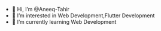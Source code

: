 - 👋 Hi, I’m @Aneeq-Tahir
- 👀 I’m interested in Web Development,Flutter Development
- 🌱 I’m currently learning Web Development
<!---
Aneeq-Tahir/Aneeq-Tahir is a ✨ special ✨ repository because its `README.md` (this file) appears on your GitHub profile.
You can click the Preview link to take a look at your changes.
--->
